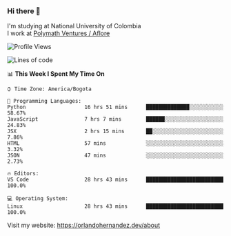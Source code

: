 ### Hi there 👋


<!--**AR4Z/AR4Z** is a ✨ _special_ ✨ repository because its `README.md` (this file) appears on your GitHub profile.

Here are some ideas to get you started:-->
I'm studying at National University of Colombia
<br>
I work at <a href="https://www.aflore.co/">Polymath Ventures / Aflore</a>
<br>

<!--START_SECTION:waka-->
![Profile Views](http://img.shields.io/badge/Profile%20Views-0-blue)

![Lines of code](https://img.shields.io/badge/From%20Hello%20World%20I%27ve%20Written-3.3%20million%20lines%20of%20code-blue)

📊 **This Week I Spent My Time On** 

```text
⌚︎ Time Zone: America/Bogota

💬 Programming Languages: 
Python                   16 hrs 51 mins      ██████████████░░░░░░░░░░░   58.67% 
JavaScript               7 hrs 7 mins        ██████░░░░░░░░░░░░░░░░░░░   24.83% 
JSX                      2 hrs 15 mins       ██░░░░░░░░░░░░░░░░░░░░░░░   7.86% 
HTML                     57 mins             ░░░░░░░░░░░░░░░░░░░░░░░░░   3.32% 
JSON                     47 mins             ░░░░░░░░░░░░░░░░░░░░░░░░░   2.73%

🔥 Editors: 
VS Code                  28 hrs 43 mins      █████████████████████████   100.0%

💻 Operating System: 
Linux                    28 hrs 43 mins      █████████████████████████   100.0%

```


<!--END_SECTION:waka-->


Visit my website: https://orlandohernandez.dev/about

